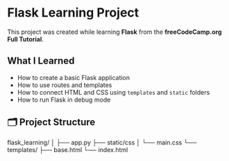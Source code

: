 # Flask Learning Project

This project was created while learning **Flask** from the **freeCodeCamp.org Full Tutorial**.

## What I Learned
- How to create a basic Flask application
- How to use routes and templates
- How to connect HTML and CSS using `templates` and `static` folders
- How to run Flask in debug mode

## 🗂 Project Structure
flask_learning/
│
├── app.py
├── static/css
│ └── main.css
└── templates/
├── base.html
└── index.html